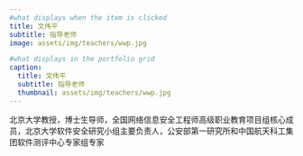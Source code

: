 ```yaml
---
#what displays when the item is clicked
title: 文伟平
subtitle: 指导老师
image: assets/img/teachers/wwp.jpg

#what displays in the portfolio grid
caption: 
  title: 文伟平
  subtitle: 指导老师
  thumbnail: assets/img/teachers/wwp.jpg
---
```

北京大学教授，博士生导师，全国网络信息安全工程师高级职业教育项目组核心成员，北京大学软件安全研究小组主要负责人，公安部第一研究所和中国航天科工集团软件测评中心专家组专家

